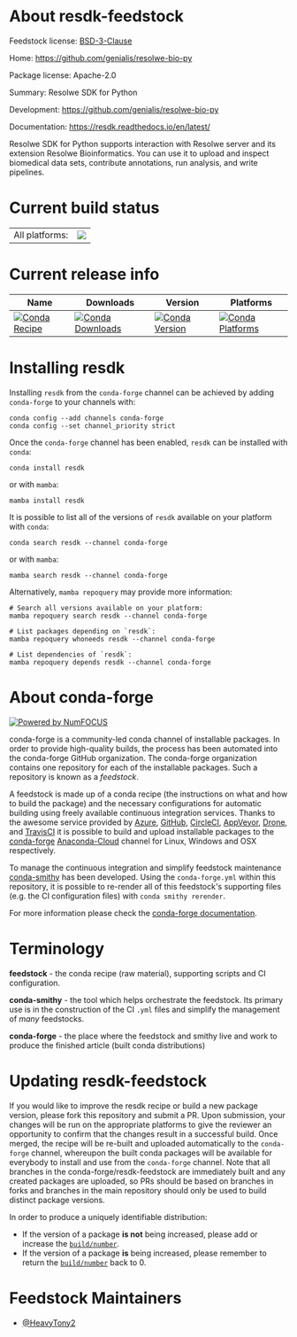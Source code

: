 About resdk-feedstock
=====================

Feedstock license: [BSD-3-Clause](https://github.com/conda-forge/resdk-feedstock/blob/main/LICENSE.txt)

Home: https://github.com/genialis/resolwe-bio-py

Package license: Apache-2.0

Summary: Resolwe SDK for Python

Development: https://github.com/genialis/resolwe-bio-py

Documentation: https://resdk.readthedocs.io/en/latest/

Resolwe SDK for Python supports interaction with Resolwe server and its extension Resolwe Bioinformatics. You can use it to upload and inspect biomedical data sets, contribute annotations, run analysis, and write pipelines.


Current build status
====================


<table><tr><td>All platforms:</td>
    <td>
      <a href="https://dev.azure.com/conda-forge/feedstock-builds/_build/latest?definitionId=15187&branchName=main">
        <img src="https://dev.azure.com/conda-forge/feedstock-builds/_apis/build/status/resdk-feedstock?branchName=main">
      </a>
    </td>
  </tr>
</table>

Current release info
====================

| Name | Downloads | Version | Platforms |
| --- | --- | --- | --- |
| [![Conda Recipe](https://img.shields.io/badge/recipe-resdk-green.svg)](https://anaconda.org/conda-forge/resdk) | [![Conda Downloads](https://img.shields.io/conda/dn/conda-forge/resdk.svg)](https://anaconda.org/conda-forge/resdk) | [![Conda Version](https://img.shields.io/conda/vn/conda-forge/resdk.svg)](https://anaconda.org/conda-forge/resdk) | [![Conda Platforms](https://img.shields.io/conda/pn/conda-forge/resdk.svg)](https://anaconda.org/conda-forge/resdk) |

Installing resdk
================

Installing `resdk` from the `conda-forge` channel can be achieved by adding `conda-forge` to your channels with:

```
conda config --add channels conda-forge
conda config --set channel_priority strict
```

Once the `conda-forge` channel has been enabled, `resdk` can be installed with `conda`:

```
conda install resdk
```

or with `mamba`:

```
mamba install resdk
```

It is possible to list all of the versions of `resdk` available on your platform with `conda`:

```
conda search resdk --channel conda-forge
```

or with `mamba`:

```
mamba search resdk --channel conda-forge
```

Alternatively, `mamba repoquery` may provide more information:

```
# Search all versions available on your platform:
mamba repoquery search resdk --channel conda-forge

# List packages depending on `resdk`:
mamba repoquery whoneeds resdk --channel conda-forge

# List dependencies of `resdk`:
mamba repoquery depends resdk --channel conda-forge
```


About conda-forge
=================

[![Powered by
NumFOCUS](https://img.shields.io/badge/powered%20by-NumFOCUS-orange.svg?style=flat&colorA=E1523D&colorB=007D8A)](https://numfocus.org)

conda-forge is a community-led conda channel of installable packages.
In order to provide high-quality builds, the process has been automated into the
conda-forge GitHub organization. The conda-forge organization contains one repository
for each of the installable packages. Such a repository is known as a *feedstock*.

A feedstock is made up of a conda recipe (the instructions on what and how to build
the package) and the necessary configurations for automatic building using freely
available continuous integration services. Thanks to the awesome service provided by
[Azure](https://azure.microsoft.com/en-us/services/devops/), [GitHub](https://github.com/),
[CircleCI](https://circleci.com/), [AppVeyor](https://www.appveyor.com/),
[Drone](https://cloud.drone.io/welcome), and [TravisCI](https://travis-ci.com/)
it is possible to build and upload installable packages to the
[conda-forge](https://anaconda.org/conda-forge) [Anaconda-Cloud](https://anaconda.org/)
channel for Linux, Windows and OSX respectively.

To manage the continuous integration and simplify feedstock maintenance
[conda-smithy](https://github.com/conda-forge/conda-smithy) has been developed.
Using the ``conda-forge.yml`` within this repository, it is possible to re-render all of
this feedstock's supporting files (e.g. the CI configuration files) with ``conda smithy rerender``.

For more information please check the [conda-forge documentation](https://conda-forge.org/docs/).

Terminology
===========

**feedstock** - the conda recipe (raw material), supporting scripts and CI configuration.

**conda-smithy** - the tool which helps orchestrate the feedstock.
                   Its primary use is in the construction of the CI ``.yml`` files
                   and simplify the management of *many* feedstocks.

**conda-forge** - the place where the feedstock and smithy live and work to
                  produce the finished article (built conda distributions)


Updating resdk-feedstock
========================

If you would like to improve the resdk recipe or build a new
package version, please fork this repository and submit a PR. Upon submission,
your changes will be run on the appropriate platforms to give the reviewer an
opportunity to confirm that the changes result in a successful build. Once
merged, the recipe will be re-built and uploaded automatically to the
`conda-forge` channel, whereupon the built conda packages will be available for
everybody to install and use from the `conda-forge` channel.
Note that all branches in the conda-forge/resdk-feedstock are
immediately built and any created packages are uploaded, so PRs should be based
on branches in forks and branches in the main repository should only be used to
build distinct package versions.

In order to produce a uniquely identifiable distribution:
 * If the version of a package **is not** being increased, please add or increase
   the [``build/number``](https://docs.conda.io/projects/conda-build/en/latest/resources/define-metadata.html#build-number-and-string).
 * If the version of a package **is** being increased, please remember to return
   the [``build/number``](https://docs.conda.io/projects/conda-build/en/latest/resources/define-metadata.html#build-number-and-string)
   back to 0.

Feedstock Maintainers
=====================

* [@HeavyTony2](https://github.com/HeavyTony2/)

